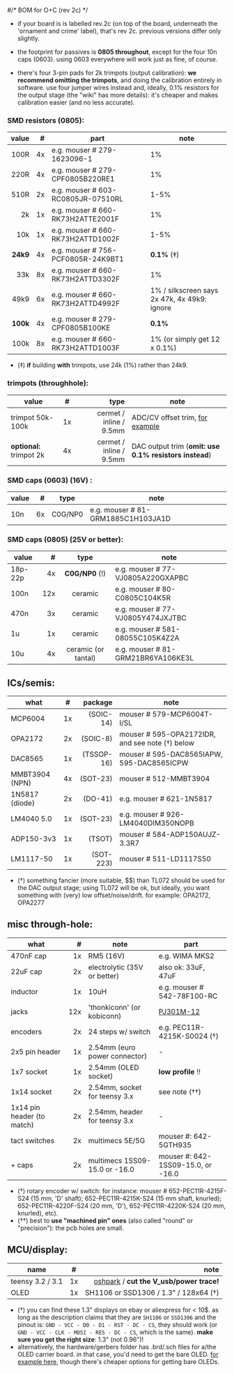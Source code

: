 #/* BOM for O+C (rev 2c) */

- if your board is is labelled rev.2c (on top of the board, underneath the 'ornament and crime' label), that's rev 2c. previous versions differ only slightly.

- the footprint for passives is **0805 throughout**, except for the four 10n caps (0603). using 0603 everywhere will work just as fine, of course.

- there's four 3-pin pads for 2k trimpots (output calibration): **we recommend omitting the trimpots**, and doing the calibration entirely in software. use four jumper wires instead and, ideally, 0.1% resistors for the output stage (the "wiki" has more details): it's cheaper and makes calibration easier (and no less accurate).


### SMD resistors (0805):
| value | #| part | note |
| ---: | ---: | --- | --- |
| 100R | 4x | e.g. mouser # 279-1623096-1 | 1% |
| 220R | 4x | e.g. mouser # 279-CPF0805B220RE1 | 1% |
| 510R | 2x | e.g. mouser # 603-RC0805JR-07510RL | 1-5% |
| 2k   | 1x | e.g. mouser # 660-RK73H2ATTE2001F | 1% |
| 10k  | 1x | e.g. mouser # 660-RK73H2ATTD1002F | 1-5% |
| **24k9**  | 4x | e.g. mouser # 756-PCF0805R-24K9BT1 | **0.1%**  (‡)|
| 33k | 8x | e.g. mouser # 660-RK73H2ATTD3302F | 1% |
| 49k9 | 6x | e.g. mouser # 660-RK73H2ATTD4992F | 1% / silkscreen says 2x 47k, 4x 49k9: ignore |
| **100k** | 4x | e.g. mouser # 279-CPF0805B100KE | **0.1%** |
| 100k | 8x | e.g. mouser # 660-RK73H2ATTD1003F| 1% (or simply get 12 x 0.1%) |

- (‡) **if** building **with** trimpots, use 24k (1%) rather than 24k9.


### trimpots (throughhole): 
| value | # | type | note |
| --- | --- | ---: | --- |
| trimpot 50k-100k | 1x | cermet / inline / 9.5mm |  ADC/CV offset trim, [for example](http://www.taydaelectronics.com/50k-ohm-trimmer-potentiometer-cermet-25-turns-3296w.html) |
| **optional:** trimpot 2k | 4x | cermet / inline / 9.5mm | DAC output trim (**omit: use 0.1% resistors instead**) |

### SMD caps (0603) (16V) :
| value | #| type| note |
| --- | ---: | :---: | --- |
| 10n | 6x | C0G/NP0 | e.g. mouser # 81-GRM1885C1H103JA1D |

### SMD caps (0805) (25V or better):
| value | #| type | note |
| --- | ---: | :---: | --- |
| 18p-22p | 4x | **C0G/NP0** (!) | e.g. mouser # 77-VJ0805A220GXAPBC |
| 100n  | 12x | ceramic | e.g. mouser # 80-C0805C104K5R |
| 470n  | 3x  | ceramic | e.g. mouser # 77-VJ0805Y474JXJTBC |
| 1u    | 1x | ceramic | e.g. mouser # 581-08055C105K4Z2A |
| 10u   | 4x | ceramic (or tantal) | e.g. mouser # 81-GRM21BR6YA106KE3L |

## ICs/semis:

| what | # | package | note |
| --- | --- | ---: | --- |
| MCP6004 | 1x | (SOIC-14) | mouser # 579-MCP6004T-I/SL |
| OPA2172 | 2x | (SOIC-8) | mouser # 595-OPA2172IDR, and see note (†) below |
| DAC8565 |  1x | (TSSOP-16) | mouser # 595-DAC8565IAPW, 595-DAC8565ICPW |
| MMBT3904 (NPN) | 4x | (SOT-23) |  mouser # 512-MMBT3904 |
| 1N5817 (diode) | 2x | (DO-41) | e.g. mouser # 621-1N5817 |
| LM4040 5.0 | 1x | (SOT-23) | e.g. mouser # 926-LM4040DIM350NOPB |
| ADP150-3v3 | 1x |(TSOT) |  mouser # 584-ADP150AUJZ-3.3R7 |
| LM1117-50 | 1x | (SOT-223) |  mouser # 511-LD1117S50 |

- (†) something fancier (more suitable, $$) than TL072 should be used for the DAC output stage; using TL072 will be ok, but ideally, you want something with (very) low offset/noise/drift. for example: OPA2172, OPA2277 

## misc through-hole:

| what | # | note | part | 
| --- | ---: | --- | --- | 
| 470nF cap | 1x | RM5 (16V)| e.g. WIMA MKS2 | 
| 22uF cap | 2x | electrolytic (35V or better) | also ok: 33uF, 47uF | 
| inductor | 1x | 10uH | e.g. mouser # 542-78F100-RC | 
| jacks |  12x | 'thonkiconn' (or kobiconn) | [PJ301M-12](https://www.thonk.co.uk/shop/3-5mm-jacks/) |
| encoders | 2x  | 24 steps w/ switch | e.g. PEC11R-4215K-S0024 (†) | 
| 2x5 pin header | 1x | 2.54mm (euro power connector) | - | 
| 1x7 socket | 1x | 2.54mm (OLED socket) | **low profile** !! | 
| 1x14 socket | 2x | 2.54mm, socket for teensy 3.x | see note (††) | 
| 1x14 pin header (to match) |  2x | 2.54mm, header for teensy 3.x | - |
| tact switches | 2x | multimecs 5E/5G | mouser #: 642-5GTH935 | 
| + caps | 2x | multimecs 1SS09-15.0 or -16.0 | mouser #: 642-1SS09-15.0, or -16.0 | 

- (†)  rotary encoder w/ switch: for instance: mouser # 652-PEC11R-4215F-S24 (15 mm, 'D' shaft); 652-PEC11R-4215K-S24 (15 mm shaft, knurled); 652-PEC11R-4220F-S24 (20 mm, 'D'), 652-PEC11R-4220K-S24 (20 mm, knurled), etc).
- (††) best to **use "machined pin" ones** (also called "round" or "precision"): the pcb holes are small.



## MCU/display:

| name | # | note | 
| --- | --- | ---: |
| teensy 3.2 / 3.1| 1x | [oshpark](http://store.oshpark.com/products/teensy-3-1) / **cut the V_usb/power trace!** | 
| OLED | 1x | SH1106 or SSD1306 / 1.3" / 128x64 (†) | 

- (†) you can find these 1.3" displays on ebay or aliexpress for < 10$. as long as the description claims that they are `SH1106` or `SSD1306` and the pinout is: `GND - VCC - D0 - D1 - RST - DC - CS`, they should work (or `GND - VCC - CLK - MOSI - RES - DC - CS`, which is the same). **make sure you get the right size**: 1.3" (not 0.96")! 
- alternatively, the hardware/gerbers folder has .brd/.sch files for a/the OLED carrier board. in that case, you'd need to get the bare OLED. [for example here](http://www.buydisplay.com/default/serial-spi-1-3-inch-128x64-oled-display-module-ssd1306-white-on-black), though there's cheaper options for getting bare OLEDs.


